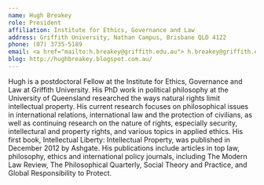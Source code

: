 ```yaml
---
name: Hugh Breakey
role: President
affiliation: Institute for Ethics, Governance and Law
address: Griffith University, Nathan Campus, Brisbane QLD 4122  
phone: (07) 3735-5189  
email: <a href="mailto:h.breakey@griffith.edu.au"> h.breakey@griffith.edu.au </a>
blog: http://hughbreakey.blogspot.com.au/  
---
```


Hugh is a postdoctoral Fellow at the Institute for Ethics, Governance and Law at Griffith University. His PhD work in political philosophy at the University of Queensland researched the ways natural rights limit intellectual property. His current research focuses on philosophical issues in international relations, international law and the protection of civilians, as well as continuing research on the nature of rights, especially security, intellectural and property rights, and various topics in applied ethics. His first book, Intellectual Liberty: Intellectual Property, was published in December 2012 by Ashgate. His publications include articles in top law, philosophy, ethics and international policy journals, including The Modern Law Review, The Philosophical Quarterly, Social Theory and Practice, and Global Responsibility to Protect.
